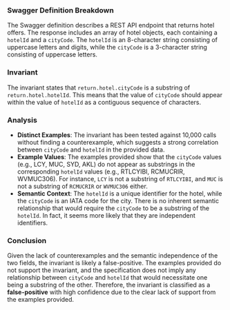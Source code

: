 ### Swagger Definition Breakdown
The Swagger definition describes a REST API endpoint that returns hotel offers. The response includes an array of hotel objects, each containing a `hotelId` and a `cityCode`. The `hotelId` is an 8-character string consisting of uppercase letters and digits, while the `cityCode` is a 3-character string consisting of uppercase letters.

### Invariant
The invariant states that `return.hotel.cityCode` is a substring of `return.hotel.hotelId`. This means that the value of `cityCode` should appear within the value of `hotelId` as a contiguous sequence of characters.

### Analysis
- **Distinct Examples**: The invariant has been tested against 10,000 calls without finding a counterexample, which suggests a strong correlation between `cityCode` and `hotelId` in the provided data.
- **Example Values**: The examples provided show that the `cityCode` values (e.g., LCY, MUC, SYD, AKL) do not appear as substrings in the corresponding `hotelId` values (e.g., RTLCYIBI, RCMUCRIR, WVMUC306). For instance, `LCY` is not a substring of `RTLCYIBI`, and `MUC` is not a substring of `RCMUCRIR` or `WVMUC306` either.
- **Semantic Context**: The `hotelId` is a unique identifier for the hotel, while the `cityCode` is an IATA code for the city. There is no inherent semantic relationship that would require the `cityCode` to be a substring of the `hotelId`. In fact, it seems more likely that they are independent identifiers.

### Conclusion
Given the lack of counterexamples and the semantic independence of the two fields, the invariant is likely a false-positive. The examples provided do not support the invariant, and the specification does not imply any relationship between `cityCode` and `hotelId` that would necessitate one being a substring of the other. Therefore, the invariant is classified as a **false-positive** with high confidence due to the clear lack of support from the examples provided.
